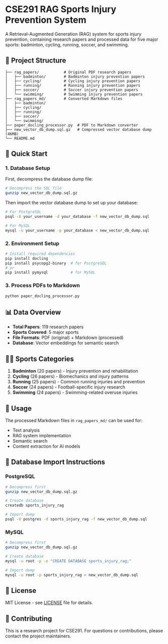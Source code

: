 # CSE291 RAG Sports Injury Prevention System

A Retrieval-Augmented Generation (RAG) system for sports injury prevention, containing research papers and processed data for five major sports: badminton, cycling, running, soccer, and swimming.

## 📁 Project Structure

```
├── rag_papers/           # Original PDF research papers
│   ├── badminton/        # Badminton injury prevention papers
│   ├── cycling/          # Cycling injury prevention papers
│   ├── running/          # Running injury prevention papers
│   ├── soccer/           # Soccer injury prevention papers
│   └── swimming/         # Swimming injury prevention papers
├── rag_papers_md/        # Converted Markdown files
│   ├── badminton/
│   ├── cycling/
│   ├── running/
│   ├── soccer/
│   └── swimming/
├── paper_docling_processor.py  # PDF to Markdown converter
├── new_vector_db_dump.sql.gz   # Compressed vector database dump (46MB)
└── README.md
```

## 🚀 Quick Start

### 1. Database Setup

First, decompress the database dump file:

```bash
# Decompress the SQL file
gunzip new_vector_db_dump.sql.gz
```

Then import the vector database dump to set up your database:

```bash
# For PostgreSQL
psql -U your_username -d your_database -f new_vector_db_dump.sql

# For MySQL
mysql -u your_username -p your_database < new_vector_db_dump.sql
```

### 2. Environment Setup

```bash
# Install required dependencies
pip install docling
pip install psycopg2-binary  # for PostgreSQL
# or
pip install pymysql          # for MySQL
```

### 3. Process PDFs to Markdown

```bash
python paper_docling_processor.py
```

## 📊 Data Overview

- **Total Papers**: 119 research papers
- **Sports Covered**: 5 major sports
- **File Formats**: PDF (original) + Markdown (processed)
- **Database**: Vector embeddings for semantic search

## 🏃‍♂️ Sports Categories

1. **Badminton** (20 papers) - Injury prevention and rehabilitation
2. **Cycling** (26 papers) - Biomechanics and injury patterns
3. **Running** (25 papers) - Common running injuries and prevention
4. **Soccer** (24 papers) - Football-specific injury research
5. **Swimming** (24 papers) - Swimming-related overuse injuries

## 🔧 Usage

The processed Markdown files in `rag_papers_md/` can be used for:
- Text analysis
- RAG system implementation
- Semantic search
- Content extraction for AI models

## 📝 Database Import Instructions

### PostgreSQL
```bash
# Decompress first
gunzip new_vector_db_dump.sql.gz

# Create database
createdb sports_injury_rag

# Import dump
psql -U postgres -d sports_injury_rag -f new_vector_db_dump.sql
```

### MySQL
```bash
# Decompress first
gunzip new_vector_db_dump.sql.gz

# Create database
mysql -u root -p -e "CREATE DATABASE sports_injury_rag;"

# Import dump
mysql -u root -p sports_injury_rag < new_vector_db_dump.sql
```

## 📄 License

MIT License - see [LICENSE](LICENSE) file for details.

## 🤝 Contributing

This is a research project for CSE291. For questions or contributions, please contact the project maintainers.
